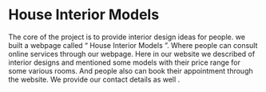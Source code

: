 # House Interior Models
The core of the project is to provide interior design ideas for people. we built a
webpage called “ House Interior Models ”. Where people can consult online services
through our webpage. Here in our website we described of interior designs and
mentioned some models with their price range for some various rooms. And people
also can book their appointment through the website. We provide our contact
details as well .
